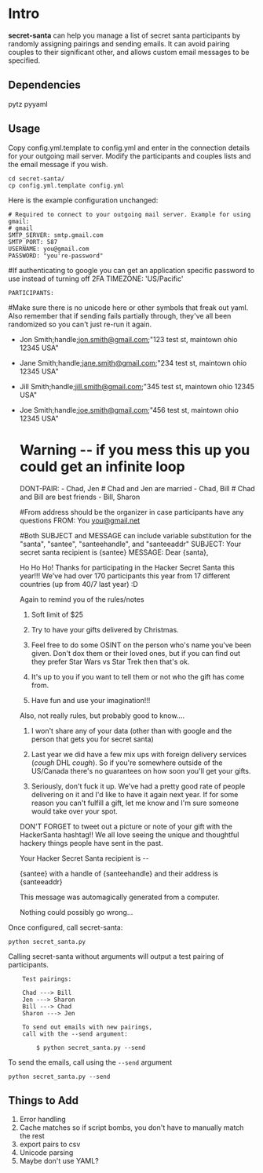 Intro
=====

**secret-santa** can help you manage a list of secret santa participants by
randomly assigning pairings and sending emails. It can avoid pairing 
couples to their significant other, and allows custom email messages to be 
specified.

Dependencies
------------

pytz
pyyaml

Usage
-----

Copy config.yml.template to config.yml and enter in the connection details 
for your outgoing mail server. Modify the participants and couples lists and 
the email message if you wish.

    cd secret-santa/
    cp config.yml.template config.yml

Here is the example configuration unchanged:

    # Required to connect to your outgoing mail server. Example for using gmail:
    # gmail
    SMTP_SERVER: smtp.gmail.com
    SMTP_PORT: 587
    USERNAME: you@gmail.com
    PASSWORD: "you're-password"
#If authenticating to google you can get an application specific password to use instead of turning off 2FA
    TIMEZONE: 'US/Pacific'

    PARTICIPANTS:
#Make sure there is no unicode here or other symbols that freak out yaml. Also remember that if sending fails partially through, they've all been randomized so you can't just re-run it again.

- Jon Smith;handle;<jon.smith@gmail.com>;"123 test st, maintown ohio 12345 USA"
- Jane Smith;handle;<jane.smith@gmail.com>;"234 test st, maintown ohio 12345 USA"
- Jill Smith;handle;<jill.smith@gmail.com>;"345 test st, maintown ohio 12345 USA"
- Joe Smith;handle;<joe.smith@gmail.com>;"456 test st, maintown ohio 12345 USA"

    # Warning -- if you mess this up you could get an infinite loop
    DONT-PAIR:
      - Chad, Jen    # Chad and Jen are married
      - Chad, Bill   # Chad and Bill are best friends
      - Bill, Sharon

  #From address should be the organizer in case participants have any questions
    FROM: You <you@gmail.net>

  #Both SUBJECT and MESSAGE can include variable substitution for the "santa", "santee", "santeehandle", and "santeeaddr"
    SUBJECT: Your secret santa recipient is {santee}
    MESSAGE: 
  Dear {santa},
  
  Ho Ho Ho! Thanks for participating in the Hacker Secret Santa this year!!! We've had over 170 participants this year from 17 different countries (up from 40/7 last year) :D
  
   
  Again to remind you of the rules/notes
  
  1. Soft limit of $25
  
  2. Try to have your gifts delivered by Christmas.
  
  3. Feel free to do some OSINT on the person who's name you've been given. Don't dox them or their loved ones, but if you can find out they prefer Star Wars vs Star Trek then that's ok.
  
  4. It's up to you if you want to tell them or not who the gift has come from.
  
  5. Have fun and use your imagination!!!
  
   
  Also, not really rules, but probably good to know....
   
  1. I won't share any of your data (other than with google and the person that gets you for secret santa)
  
  2. Last year we did have a few mix ups with foreign delivery services (*cough* DHL *cough*). So if you're somewhere outside of the US/Canada there's no guarantees on how soon you'll get your gifts.
  
  3. Seriously, don't fuck it up. We've had a pretty good rate of people delivering on it and I'd like to have it again next year. If for some reason you can't fulfill a gift, let me know and I'm sure someone would take over your spot.
  
   
  DON'T FORGET to tweet out a picture or note of your gift with the HackerSanta hashtag!! We all love seeing the unique and thoughtful hackery things people have sent in the past.
  
   
  Your Hacker Secret Santa recipient is --
  
  {santee} with a handle of {santeehandle} and their address is {santeeaddr}

     
  This message was automagically generated from a computer. 
  
  Nothing could possibly go wrong...

Once configured, call secret-santa:

    python secret_santa.py

Calling secret-santa without arguments will output a test pairing of 
participants.

        Test pairings:

        Chad ---> Bill
        Jen ---> Sharon
        Bill ---> Chad
        Sharon ---> Jen

        To send out emails with new pairings,
        call with the --send argument:

            $ python secret_santa.py --send

To send the emails, call using the `--send` argument

    python secret_santa.py --send

Things to Add
-------------

1. Error handling
2. Cache matches so if script bombs, you don't have to manually match the rest
3. export pairs to csv
4. Unicode parsing
5. Maybe don't use YAML?
